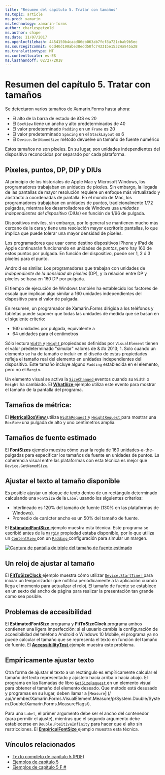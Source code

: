 ```yaml
---
title: "Resumen del capítulo 5. Tratar con tamaños"
ms.topic: article
ms.prod: xamarin
ms.technology: xamarin-forms
author: charlespetzold
ms.author: chape
ms.date: 11/07/2017
ms.openlocfilehash: 4454150b4caad86eb063ab7fcf8a721cbab9b5ec
ms.sourcegitcommit: 6cd40d190abe38edd50fc74331be15324a845a28
ms.translationtype: MT
ms.contentlocale: es-ES
ms.lasthandoff: 02/27/2018
---
```

# <a name="summary-of-chapter-5-dealing-with-sizes"></a>Resumen del capítulo 5. Tratar con tamaños

Se detectaron varios tamaños de Xamarin.Forms hasta ahora:

- El alto de la barra de estado de iOS es 20
- El `BoxView` tiene un ancho y alto predeterminados de 40
- El valor predeterminado `Padding` en un `Frame` es 20
- El valor predeterminado `Spacing` en el `StackLayout` es 6
- El `Device.GetNamedSize` método devuelve un tamaño de fuente numérico

Estos tamaños no son píxeles. En su lugar, son unidades independientes del dispositivo reconocidos por separado por cada plataforma.

## <a name="pixels-points-dps-dips-and-dius"></a>Píxeles, puntos, DP, DIP y DIUs

Al principio de los historiales de Apple Mac y Microsoft Windows, los programadores trabajaban en unidades de píxeles. Sin embargo, la llegada de las pantallas de mayor resolución requiere un enfoque más virtualizado y abstracto a coordenadas de pantalla. En el mundo de Mac, los programadores trabajaban en unidades de *puntos*, tradicionalmente 1/72 pulgadas, mientras los desarrolladores de Windows usa *unidades independientes del dispositivo* (DIUs) en función de 1/96 de pulgada.

Dispositivos móviles, sin embargo, por lo general se mantienen mucho más cercano de la cara y tiene una resolución mayor escritorio pantallas, lo que implica que puede tolerar una mayor densidad de píxeles.

Los programadores que usar como destino dispositivos iPhone y iPad de Apple continuarán funcionando en unidades de *puntos*, pero hay 160 de estos puntos por pulgada. En función del dispositivo, puede ser 1, 2 ó 3 píxeles para el punto.

Android es similar. Los programadores que trabajan con unidades de *independiente de la densidad de píxeles* (DP), y la relación entre DP y píxeles se basa en 160 DP por pulgada.

El tiempo de ejecución de Windows también ha establecido los factores de escala que implican algo similar a 160 unidades independientes del dispositivo para el valor de pulgada.

En resumen, un programador de Xamarin.Forms dirigida a los teléfonos y tabletas puede suponer que todas las unidades de medida que se basan en el siguiente criterio:

- 160 unidades por pulgada, equivalente a
- 64 unidades para el centímetros

Sólo lectura [ `Width` ](https://developer.xamarin.com/api/property/Xamarin.Forms.VisualElement.Width/) y [ `Height` ](https://developer.xamarin.com/api/property/Xamarin.Forms.VisualElement.Height/) propiedades definidas por `VisualElement` tienen el valor predeterminado "simular" valores de & #x 2013; 1. Solo cuando un elemento se ha de tamaño e incluir en el diseño de estas propiedades refleja el tamaño real del elemento en unidades independientes del dispositivo. Este tamaño incluye alguno `Padding` establecida en el elemento, pero no el `Margin`.

Un elemento visual se activa la [ `SizeChanged` ](https://developer.xamarin.com/api/event/Xamarin.Forms.VisualElement.SizeChanged/) eventos cuando su `Width` o `Height` ha cambiado. El [ **WhatSize** ](https://github.com/xamarin/xamarin-forms-book-samples/tree/master/Chapter05/WhatSize) ejemplo utiliza este evento para mostrar el tamaño de la pantalla del programa.

## <a name="metrical-sizes"></a>Tamaños de métrica:

El [ **MetricalBoxView** ](https://github.com/xamarin/xamarin-forms-book-samples/tree/master/Chapter05/MetricalBoxView) utiliza [ `WidthRequest` ](https://developer.xamarin.com/api/property/Xamarin.Forms.VisualElement.WidthRequest/) y [ `HeightRequest` ](https://developer.xamarin.com/api/property/Xamarin.Forms.VisualElement.HeightRequest/) para mostrar una `BoxView` una pulgada de alto y uno centímetros amplia.

## <a name="estimated-font-sizes"></a>Tamaños de fuente estimado

El [ **FontSizes** ](https://github.com/xamarin/xamarin-forms-book-samples/tree/master/Chapter05/FontSizes) ejemplo muestra cómo usar la regla de 160 unidades-a-the-pulgadas para especificar los tamaños de fuente en unidades de puntos. La coherencia visual entre las plataformas con esta técnica es mejor que `Device.GetNamedSize`.

## <a name="fitting-text-to-available-size"></a>Ajustar el texto al tamaño disponible

Es posible ajustar un bloque de texto dentro de un rectángulo determinado calculando una `FontSize` de la `Label` usando los siguientes criterios:

- Interlineado es 120% del tamaño de fuente (130% en las plataformas de Windows).
- Promedio de carácter ancho es un 50% del tamaño de fuente.

El [ **EstimatedFontSize** ](https://github.com/xamarin/xamarin-forms-book-samples/tree/master/Chapter05/EstimatedFontSize) ejemplo muestra esta técnica. Este programa se escribió antes de la [ `Margin` ](https://developer.xamarin.com/api/property/Xamarin.Forms.View.Margin/) propiedad estaba disponible, por lo que utiliza un [ `ContentView` ](https://developer.xamarin.com/api/type/Xamarin.Forms.ContentView/) con un [ `Padding` ](https://developer.xamarin.com/api/property/Xamarin.Forms.Layout.Padding/) configuración para simular un margen.

[![Captura de pantalla de triple del tamaño de fuente estimado](images/ch05fg07-small.png "texto se ajusta al tamaño disponible")](images/ch05fg07-large.png "texto se ajusta al tamaño disponible")

## <a name="a-fit-to-size-clock"></a>Un reloj de ajustar al tamaño

El [ **FitToSizeClock** ](https://github.com/xamarin/xamarin-forms-book-samples/tree/master/Chapter05/FitToSizeClock) ejemplo muestra cómo utilizar [ `Device.StartTimer` ](https://developer.xamarin.com/api/member/Xamarin.Forms.Device.StartTimer/p/System.TimeSpan/System.Func%7BSystem.Boolean%7D/) para iniciar un temporizador que notifica periódicamente a la aplicación cuando llega el momento para actualizar el reloj. El tamaño de fuente se establece en un sexto del ancho de página para realizar la presentación tan grande como sea posible.

## <a name="accessibility-issues"></a>Problemas de accesibilidad

El **EstimatedFontSize** programa y **FitToSizeClock** programa ambos contienen una ligera imperfección: si el usuario cambia la configuración de accesibilidad del teléfono Android o Windows 10 Mobile, el programa ya no puede calcular el tamaño que se representa el texto en función del tamaño de fuente. El [ **AccessibilityTest** ](https://github.com/xamarin/xamarin-forms-book-samples/tree/master/Chapter05/AccessibilityTest) ejemplo muestra este problema.

## <a name="empirically-fitting-text"></a>Empíricamente ajustar texto

Otra forma de ajustar el texto a un rectángulo es empíricamente calcular el tamaño del texto representado y ajústelo hacia arriba o hacia abajo. El programa en las llamadas de libro [ `GetSizeRequest` ](https://developer.xamarin.com/api/member/Xamarin.Forms.VisualElement.GetSizeRequest/p/System.Double/System.Double/) en un elemento visual para obtener el tamaño del elemento deseado. Que método está desusado y programas en su lugar, deben llamar a [`Measure`] (/ api/member/Xamarin.Forms.VisualElement.Measure/p/System.Double/System.Double/Xamarin.Forms.MeasureFlags/).

Para una `Label`, el primer argumento debe ser el ancho del contenedor (para permitir el ajuste), mientras que el segundo argumento debe establecerse en `Double.PositiveInfinity` para hacer que el alto sin restricciones. El [ **EmpiricalFontSize** ](https://github.com/xamarin/xamarin-forms-book-samples/tree/master/Chapter05/EmpiricalFontSize) ejemplo muestra esta técnica.



## <a name="related-links"></a>Vínculos relacionados

- [Texto completo de capítulo 5 (PDF)](https://download.xamarin.com/developer/xamarin-forms-book/XamarinFormsBook-Ch05-Apr2016.pdf)
- [Ejemplos de capítulo 5](https://github.com/xamarin/xamarin-forms-book-samples/tree/master/Chapter05)
- [Ejemplos de capítulo 5 F #](https://github.com/xamarin/xamarin-forms-book-samples/tree/master/Chapter05/FS)
